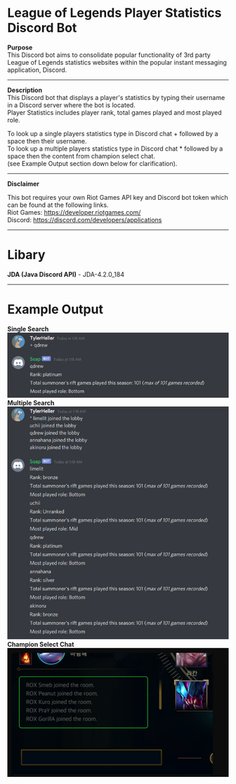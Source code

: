 # League of Legends Player Statistics Discord Bot


**Purpose**  
This Discord bot aims to consolidate popular functionality of 3rd party League of Legends statistics websites within the popular instant messaging application, Discord.

---

**Description**  
This Discord bot that displays a player's statistics by typing their username in a Discord server where the bot is located.  
Player Statistics includes player rank, total games played and most played role.  


To look up a single players statistics type in Discord chat + followed by a space then their username.  
To look up a multiple players statistics type in Discord chat * followed by a space then the content from champion select chat.  
(see Example Output section down below for clarification).  

---
**Disclaimer**

This bot requires your own Riot Games API key and Discord bot token which can be found at the following links.  
Riot Games: https://developer.riotgames.com/  
Discord: https://discord.com/developers/applications
  

---

# Libary
**JDA (Java Discord API)**  - JDA-4.2.0_184  

---

# Example Output #
**Single Search**  
![](images/single_search_output.png)  
**Multiple Search**  
![](images/multiple_search_output.png)  
**Champion Select Chat**  
![](images/champ_select_chat.png)  
